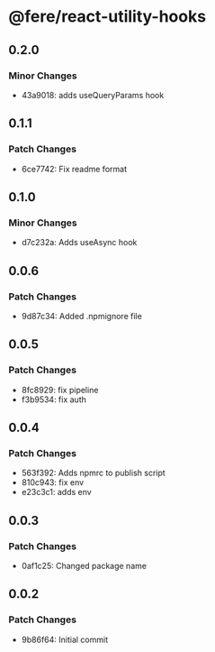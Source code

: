# @fere/react-utility-hooks

## 0.2.0

### Minor Changes

- 43a9018: adds useQueryParams hook

## 0.1.1

### Patch Changes

- 6ce7742: Fix readme format

## 0.1.0

### Minor Changes

- d7c232a: Adds useAsync hook

## 0.0.6

### Patch Changes

- 9d87c34: Added .npmignore file

## 0.0.5

### Patch Changes

- 8fc8929: fix pipeline
- f3b9534: fix auth

## 0.0.4

### Patch Changes

- 563f392: Adds npmrc to publish script
- 810c943: fix env
- e23c3c1: adds env

## 0.0.3

### Patch Changes

- 0af1c25: Changed package name

## 0.0.2

### Patch Changes

- 9b86f64: Initial commit
